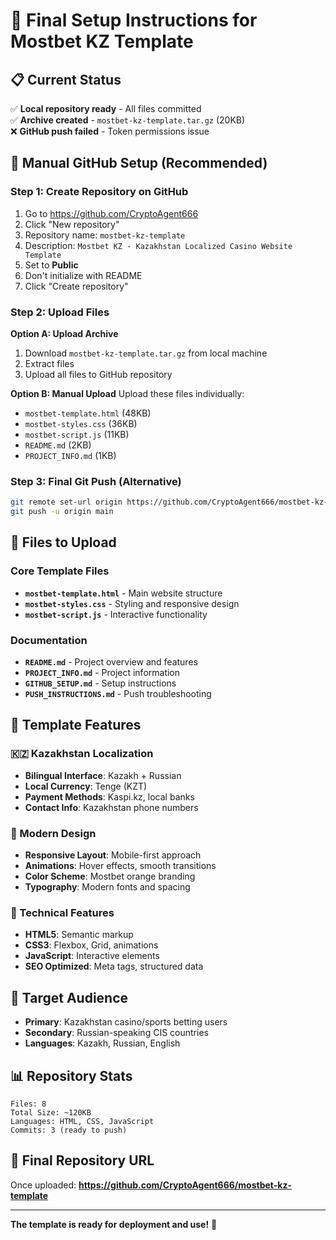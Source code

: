 # 🚀 Final Setup Instructions for Mostbet KZ Template

## 📋 Current Status
✅ **Local repository ready** - All files committed  
✅ **Archive created** - `mostbet-kz-template.tar.gz` (20KB)  
❌ **GitHub push failed** - Token permissions issue  

## 🔧 Manual GitHub Setup (Recommended)

### Step 1: Create Repository on GitHub
1. Go to https://github.com/CryptoAgent666
2. Click "New repository"
3. Repository name: `mostbet-kz-template`
4. Description: `Mostbet KZ - Kazakhstan Localized Casino Website Template`
5. Set to **Public**
6. Don't initialize with README
7. Click "Create repository"

### Step 2: Upload Files
**Option A: Upload Archive**
1. Download `mostbet-kz-template.tar.gz` from local machine
2. Extract files
3. Upload all files to GitHub repository

**Option B: Manual Upload**
Upload these files individually:
- `mostbet-template.html` (48KB)
- `mostbet-styles.css` (36KB) 
- `mostbet-script.js` (11KB)
- `README.md` (2KB)
- `PROJECT_INFO.md` (1KB)

### Step 3: Final Git Push (Alternative)
```bash
git remote set-url origin https://github.com/CryptoAgent666/mostbet-kz-template.git
git push -u origin main
```

## 📁 Files to Upload

### Core Template Files
- **`mostbet-template.html`** - Main website structure
- **`mostbet-styles.css`** - Styling and responsive design
- **`mostbet-script.js`** - Interactive functionality

### Documentation
- **`README.md`** - Project overview and features
- **`PROJECT_INFO.md`** - Project information
- **`GITHUB_SETUP.md`** - Setup instructions
- **`PUSH_INSTRUCTIONS.md`** - Push troubleshooting

## 🌟 Template Features

### 🇰🇿 Kazakhstan Localization
- **Bilingual Interface**: Kazakh + Russian
- **Local Currency**: Tenge (KZT)
- **Payment Methods**: Kaspi.kz, local banks
- **Contact Info**: Kazakhstan phone numbers

### 🎨 Modern Design
- **Responsive Layout**: Mobile-first approach
- **Animations**: Hover effects, smooth transitions
- **Color Scheme**: Mostbet orange branding
- **Typography**: Modern fonts and spacing

### 📱 Technical Features
- **HTML5**: Semantic markup
- **CSS3**: Flexbox, Grid, animations
- **JavaScript**: Interactive elements
- **SEO Optimized**: Meta tags, structured data

## 🎯 Target Audience
- **Primary**: Kazakhstan casino/sports betting users
- **Secondary**: Russian-speaking CIS countries
- **Languages**: Kazakh, Russian, English

## 📊 Repository Stats
```
Files: 8
Total Size: ~120KB
Languages: HTML, CSS, JavaScript
Commits: 3 (ready to push)
```

## 🔗 Final Repository URL
Once uploaded: **https://github.com/CryptoAgent666/mostbet-kz-template**

---

**The template is ready for deployment and use!** 🎉
